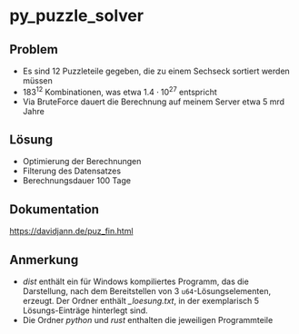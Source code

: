# py_puzzle_solver

## Problem

- Es sind 12 Puzzleteile gegeben, die zu einem Sechseck sortiert werden müssen
- $183^{12}$ Kombinationen, was etwa $1.4\cdot10^{27}$ entspricht
- Via BruteForce dauert die Berechnung auf meinem Server etwa 5 mrd Jahre

## Lösung

- Optimierung der Berechnungen
- Filterung des Datensatzes
- Berechnungsdauer 100 Tage

## Dokumentation

https://davidjann.de/puz_fin.html

## Anmerkung

- *dist* enthält ein für Windows kompiliertes Programm, das die Darstellung, nach dem Bereitstellen von 3 `u64`-Lösungselementen, erzeugt. Der Ordner enthält *_loesung.txt*, in der exemplarisch 5 Lösungs-Einträge hinterlegt sind.
- Die Ordner *python* und *rust* enthalten die jeweiligen Programmteile
